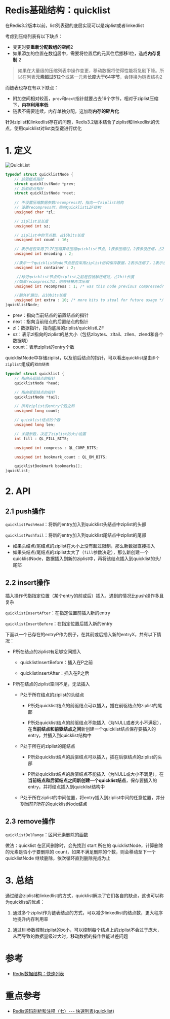 # Redis基础结构：quicklist

在Redis3.2版本以前，list列表键的底层实现可以是ziplist或者linkedlist

考虑到压缩列表有以下缺点：
- 变更时要**重新分配数组的空间**2
- 如果添加的位置在数组居中，需要将位置后的元素往后挪移1位，造成**内存复制**
2
> 如果在大量级的压缩列表中操作变更，移动数据将使得性能将急剧下降。所以在列表**元素超过512个**或某一元素**长度大于64字节**，会转换为链表结构2

而链表也存在有以下缺点：
- 附加空间相对较高，`prev`和`next`指针就要占去16个字节，相对于ziplist压缩下，**内存利用率低**
- 链表不需要连续，内存单独分配，这加剧**内存的碎片化**

针对ziplist和linkedlist存在的问题，Redis3.2版本结合了ziplist和linkedlist的优点，使用quicklist对list类型键进行优化

# **1. 定义**

![QuickList](https://asea-cch.life/upload/2021/08/QuickList-a6f5d22bbbc649d2ab28497b05d79831.png)

```c++
typedef struct quicklistNode {
    // 前驱结点指针
    struct quicklistNode *prev;
    // 后驱结点指针
    struct quicklistNode *next;
    
    // 不设置压缩数据参数recompress时，指向一个ziplist结构
    // 设置recompress时，指向quicklistLZF结构
    unsigned char *zl;

    // ziplist总长度
    unsigned int sz;

    // ziplist中的节点数，占16bits长度
    unsigned int count : 16;

    // 表示是否采用了LZF压缩算法压缩quicklist节点，1表示压缩过，2表示没压缩，占2 bits长度
    unsigned int encoding : 2;

    //表示一个quicklistNode节点是否采用ziplist结构保存数据，2表示压缩了，1表示没压缩，默认是2，占2bits长度
    unsigned int container : 2;

     //标记quicklist节点的ziplist之前是否被解压缩过，占1bit长度
    //如果recompress为1，则等待被再次压缩
    unsigned int recompress : 1; /* was this node previous compressed? */

    //额外扩展位，占10bits长度
    unsigned int extra : 10; /* more bits to steal for future usage */
}quicklistNode;
```

- prev：指向当前结点的前置结点的指针
- next：指向当前结点的后置结点的指针
- zl：数据指针，指向底层的ziplist/quicklistLZF
- sz：表示zl指向的ziplist的总大小（包括zlbytes、zltail、zllen、zlend和各个数据项）
- count：表示ziplist的entry个数

quicklistNode中存储ziplist，以及前后结点的指针，可以看出quicklist是由`多个ziplist`组成的`双向链表`

```c++
typedef struct quicklist {
    // 指向头部结点的指针
    quicklistNode *head;

    // 指向尾部结点的指针
    quicklistNode *tail;

    // 所有ziplist的entry个数之和
    unsigned long count;

    // quicklist结点的个数
    unsigned long len;

    // 关键参数，决定了ziplist的大小设置
    int fill : QL_FILL_BITS;

    unsigned int compress : QL_COMP_BITS;

    unsigned int bookmark_count : QL_BM_BITS;

    quicklistBookmark bookmarks[];
}quicklist;
```

# **2. API**

## **2.1 push操作**

`quicklistPushHead`：将新的entry加入到quicklist头结点中ziplist的头部

`quicklistPushTail`：将新的entry加入到quicklist尾结点中ziplist的尾部

- 如果头结点/尾结点的ziplist在大小上没有超过限制，那么新数据直接插入
- 如果头结点/尾结点的ziplist太大了（`fill`参数决定），那么新创建一个quicklistNode，数据插入到新的ziplist中，再将该结点插入到quicklist的头/尾部

## **2.2 insert操作**

插入操作代指指定位置（某个entry的前或后）插入，遇到的情况比push操作多且复杂

`quicklistInsertAfter`：在指定位置前插入新的entry

`quicklistInsertBefore`：在指定位置后插入新的entry

下面以一个已存在的entryP作为例子，在其前或后插入新的entryX，共有以下情况：

- P所在结点的ziplist有足够空间插入

    - quicklistInsertBefore：插入在P之前

    - quicklistInsertAfter：插入在P之后

- P所在结点的ziplist空间不足，无法插入

    - P处于所在结点的ziplist的头结点

        - P所处quicklist结点的前驱结点可以插入，插在前驱结点的ziplist的尾部

        - P所处quicklist结点的前驱结点不能插入（为NULL或者大小不满足），在**当前结点和前驱结点之间**新创建一个quicklist结点保存要插入的entry，并插入到quicklist结构中

    - P处于所在的ziplist的尾结点

        - P所处quicklist结点的后驱结点可以插入，插在后驱结点的ziplist的头部

        - P所处quicklist结点的后驱结点不能插入（为NULL或大小不满足），在**当前结点和后驱结点之间新创建一个quicklist结点**，保存要插入的entry，并将结点插入到quicklist结构中

    - P处于所在ziplist的中间位置，将entry插入到ziplist中间的任意位置，并分割当前P所在的quicklistNode结点

## **2.3 remove操作**

`quicklistDelRange`：区间元素删除的函数

做法：quicklist 在区间删除时，会先找到 start 所在的 quicklistNode，计算删除的元素是否小于要删除的 count，如果不满足删除的个数，则会移动至下一个 quicklistNode 继续删除，依次循环直到删除完成为止

# **3. 总结**

通过结合ziplist和linkedlist的方式，quicklist解决了它们各自的缺点，这也可以称为quicklist的优点：

1. 通过多个ziplist作为链表结点的方式，可以减少linkedlist的结点数，更大程序地提升内存利用率

2. 通过fill参数控制ziplist的大小，可以控制每个结点上的ziplist不会过于庞大，从而导致的数据量级过大时，移动数据的操作性能过差问题

# 参考
- [Redis数据结构：快速列表](https://www.cnblogs.com/hunternet/p/12624691.html)

# 重点参考
- [Redis源码剖析和注释（七）--- 快速列表(quicklist)](https://blog.csdn.net/men_wen/article/details/70229375)